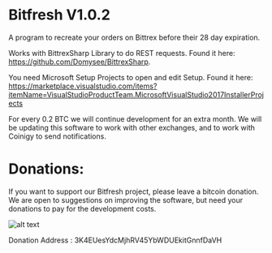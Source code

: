 # Bitfresh V1.0.2
A program to recreate your orders on Bittrex before their 28 day expiration.

Works with BittrexSharp Library to do REST requests.
Found it here: https://github.com/Domysee/BittrexSharp.

You need Microsoft Setup Projects to open and edit Setup.
Found it here: https://marketplace.visualstudio.com/items?itemName=VisualStudioProductTeam.MicrosoftVisualStudio2017InstallerProjects

For every 0.2 BTC we will continue development for an extra month. We will be updating this software to work with other exchanges, and to work with Coinigy to send notifications.

# Donations:

If you want to support our Bitfresh project, please leave a bitcoin donation. We are open to suggestions on improving the software, but need your donations to pay for the development costs.

![alt text](http://url/to/img.png)

Donation Address :
3K4EUesYdcMjhRV45YbWDUEkitGnnfDaVH
